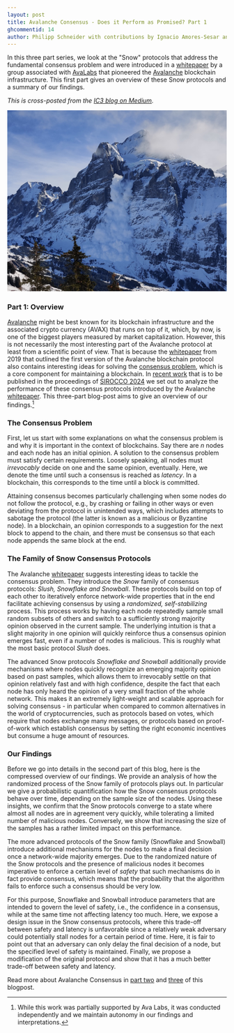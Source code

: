 ```yaml
---
layout: post
title: Avalanche Consensus - Does it Perform as Promised? Part 1
ghcommentid: 14
author: Philipp Schneider with contributions by Ignacio Amores-Sesar and Christian Cachin
---
```


In this three part series, we look at the "Snow" protocols that address the fundamental consensus problem and were introduced in a [whitepaper](https://arxiv.org/pdf/1906.08936.pdf) by a group associated with [AvaLabs](https://www.avalabs.org/) that pioneered the [Avalanche](https://www.avax.network) blockchain infrastructure. This first part gives an overview of these Snow protocols and a summary of our findings.

_This is cross-posted from the [IC3 blog on Medium](https://initc3org.medium.com)._

![Avalanche on Wetterhorn](/images/avalanche-wetterhorn.png)

### Part 1: Overview

[Avalanche](https://www.avax.network) might be best known for its blockchain infrastructure and the associated crypto currency (AVAX) that runs on top of it, which, by now, is one of the biggest players measured by market capitalization. However, this is not necessarily the most interesting part of the Avalanche protocol at least from a scientific point of view. That is because the [whitepaper](https://arxiv.org/pdf/1906.08936.pdf) from 2019 that outlined the first version of the Avalanche blockchain protocol also contains interesting ideas for solving the [consensus problem](https://decentralizedthoughts.github.io/start-here/), which is a core component for maintaining a blockchain. In [recent work](https://arxiv.org/pdf/2401.02811.pdf) that is to be published in the proceedings of [SIROCCO 2024](http://sirocco2024.di.unisa.it) we set out to analyze the performance of these consensus protocols introduced by the Avalanche [whitepaper](https://arxiv.org/pdf/1906.08936.pdf). This three-part blog-post aims to give an overview of our findings.[^1]

[^1]: While this work was partially supported by Ava Labs, it was conducted independently and we maintain autonomy in our findings and interpretations.

### The Consensus Problem

First, let us start with some explanations on what the consensus problem is and why it is important in the context of blockchains. Say there are *n* nodes and each node has an initial opinion. A solution to the consensus problem must satisfy certain requirements. Loosely speaking, all nodes must *irrevocably* decide on one and the same opinion, eventually. Here, we denote the time until such a consensus is reached as *latency*. In a blockchain, this corresponds to the time until a block is committed.

Attaining consensus becomes particularly challenging when some nodes do not follow the protocol, e.g., by crashing or failing in other ways or even deviating from the protocol in unintended ways, which includes attempts to sabotage the protocol (the latter is known as a malicious or Byzantine node). In a blockchain, an opinion corresponds to a suggestion for the next block to append to the chain, and there must be consensus so that each node appends the same block at the end.

### The Family of Snow Consensus Protocols

The Avalanche [whitepaper](https://arxiv.org/pdf/1906.08936.pdf) suggests interesting ideas to tackle the consensus problem. They introduce the *Snow* family of consensus protocols: *Slush, Snowflake and Snowball*. These protocols build on top of each other to iteratively enforce network-wide properties that in the end facilitate achieving  consensus by using a *randomized, self-stabilizing* process. This process works by having each node repeatedly sample small random subsets of others and switch to a sufficiently strong majority opinion observed in the current sample. The underlying intuition is that a slight majority in one opinion will quickly reinforce thus a consensus opinion emerges fast, even if a number of nodes is malicious. This is roughly what the most basic protocol *Slush* does.

The advanced Snow protocols *Snowflake and Snowball* additionally provide mechanisms where nodes quickly recognize an emerging majority opinion based on past samples, which allows them to irrevocably settle on that opinion relatively fast and with high confidence, despite the fact that each node has only heard the opinion of a very small fraction of the whole network. This makes it an extremely light-weight and scalable approach for solving consensus - in particular when compared to common alternatives in the world of cryptocurrencies, such as protocols based on votes, which require that nodes exchange many messages, or protocols based on proof-of-work which establish consensus by setting the right economic incentives but consume a huge amount of resources.

### Our Findings

Before we go into details in the second part of this blog, here is the compressed overview of our findings. We provide an analysis of how the randomized process of the Snow family of protocols plays out. In particular we give a probabilistic quantification how the Snow consensus protocols behave over time, depending on the sample size of the nodes. Using these insights, we confirm that the Snow protocols converge to a state where almost all nodes are in agreement very quickly, while tolerating a limited number of malicious nodes. Conversely, we show that increasing the size of the samples has a rather limited impact on this performance.

The more advanced protocols of the Snow family (Snowflake and Snowball) introduce additional mechanisms for the nodes to make a final decision once a network-wide majority emerges. Due to the randomized nature of the Snow protocols and the presence of malicious nodes it becomes imperative to enforce a certain level of *safety* that such mechanisms do in fact provide consensus, which means that the probability that the algorithm fails to enforce such a consensus should be very low.

For this purpose, Snowflake and Snowball introduce parameters that are intended to govern the level of safety, i.e., the confidence in a consensus, while at the same time not affecting latency too much. Here, we expose a design issue in the Snow consensus protocols, where this trade-off between safety and latency is unfavorable since a relatively weak adversary could potentially stall nodes for a certain period of time. Here, it is fair to point out that an adversary can only delay the final decision of a node, but the specified level of safety is maintained. Finally, we propose a modification of the original protocol and show that it has a much better trade-off between safety and latency.

Read more about Avalanche Consensus in [part two](https://cryptobern.github.io/snow_part2/) and [three](https://cryptobern.github.io/snow_part3/) of this blogpost.

